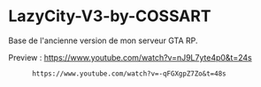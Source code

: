 # LazyCity-V3-by-COSSART
Base de l'ancienne version de mon serveur GTA RP.

Preview : https://www.youtube.com/watch?v=nJ9L7yte4p0&t=24s




          https://www.youtube.com/watch?v=-qFGXgpZ7Zo&t=48s

